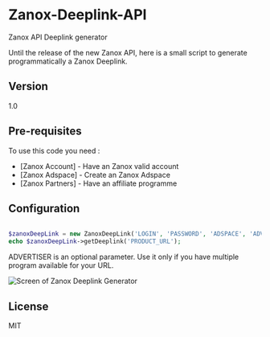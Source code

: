 Zanox-Deeplink-API
==================

Zanox API Deeplink generator

Until the release of the new Zanox API, here is a small script to generate programmatically a Zanox Deeplink.

Version
----

1.0

Pre-requisites
-----------

To use this code you need : 

* [Zanox Account] - Have an Zanox valid account
* [Zanox Adspace] - Create an Zanox Adspace
* [Zanox Partners] - Have an affiliate programme

Configuration
--------------

```php

$zanoxDeepLink = new ZanoxDeepLink('LOGIN', 'PASSWORD', 'ADSPACE', 'ADVERTISER');
echo $zanoxDeepLink->getDeeplink('PRODUCT_URL');

```

ADVERTISER is an optional parameter. Use it only if you have multiple program available for your URL.

![Screen of Zanox Deeplink Generator](https://raw.githubusercontent.com/rtrompier/Zanox-Deeplink-API/master/install/screen.png )

License
----

MIT

